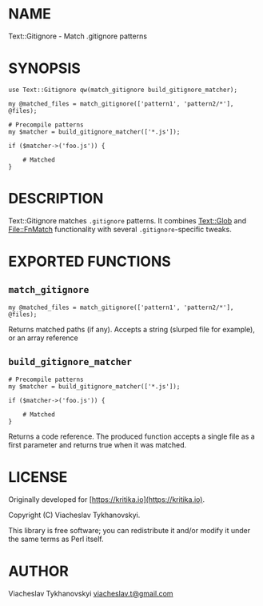 # NAME

Text::Gitignore - Match .gitignore patterns

# SYNOPSIS

    use Text::Gitignore qw(match_gitignore build_gitignore_matcher);

    my @matched_files = match_gitignore(['pattern1', 'pattern2/*'], @files);

    # Precompile patterns
    my $matcher = build_gitignore_matcher(['*.js']);

    if ($matcher->('foo.js')) {

        # Matched
    }

# DESCRIPTION

Text::Gitignore matches `.gitignore` patterns. It combines [Text::Glob](https://metacpan.org/pod/Text::Glob) and
[File::FnMatch](https://metacpan.org/pod/File::FnMatch) functionality with several `.gitignore`-specific tweaks.

# EXPORTED FUNCTIONS

## `match_gitignore`

    my @matched_files = match_gitignore(['pattern1', 'pattern2/*'], @files);

Returns matched paths (if any). Accepts a string (slurped file for example), or an array reference

## `build_gitignore_matcher`

    # Precompile patterns
    my $matcher = build_gitignore_matcher(['*.js']);

    if ($matcher->('foo.js')) {

        # Matched
    }

Returns a code reference. The produced function accepts a single file as a first parameter and returns true when it was
matched.

# LICENSE

Originally developed for [https://kritika.io](https://kritika.io).

Copyright (C) Viacheslav Tykhanovskyi.

This library is free software; you can redistribute it and/or modify
it under the same terms as Perl itself.

# AUTHOR

Viacheslav Tykhanovskyi <viacheslav.t@gmail.com>
